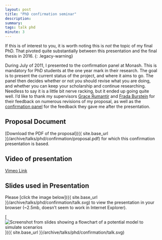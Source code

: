 ```yaml
---
layout: post
title: "PhD confirmation seminar"
description: 
summary: 
tags: talk phd
minute: 3
---
```


If this is of interest to you, it is worth noting this is *not* the topic of my final PhD. That pivoted quite substantially between this presentation and the final thesis in 2016.
{: .legacy-warning}

During July of 2011, I presented to the confirmation panel at Monash.
This is mandatory for PhD students at the one year mark in their research.
The goal is to present the current status of the project, and where it aims to go.
The panel then decides whether or not you should revise what you are doing, and whether you can keep your scholarship and continue researching.
Needless to say it is a little bit nerve racking, but it ended up going quite well.
I’d like to thank my supervisors [Grace Rumantir](https://web.archive.org/web/20110412051502/http://www.infotech.monash.edu/about/staff/Grace-Rumantir) and [Frada Burstein](https://web.archive.org/web/20130123085004/www.sims.monash.edu.au/staff/fb/) for their feedback on numerous revisions of my proposal, as well as the [confirmation panel](https://web.archive.org/web/20200128115423/https://users.monash.edu.au/~dtaniar/) for the feedback they gave me after the presentation.

## Proposal Document
[Download the PDF of the proposal]({{ site.base_url }}/archive/talks/phd/confirmation/proposal.pdf) for which this confirmation presentation is based.

## Video of presentation
[Vimeo Link](https://vimeo.com/26660684)

## Slides used in Presentation
Please [click the image below]({{ site.base_url }}/archive/talks/phd/confirmation/talk.svg) to view the presentation in your browser (~2.5mb, doesn’t seem to work in Internet Explorer).

[<img class="border" src="{{ site.base_url }}/assets/images/phd-confirmation-thumb.png" alt="Screenshot from slides showing a flowchart of a potential model to simulate scenarios">]({{ site.base_url }}/archive/talks/phd/confirmation/talk.svg)
